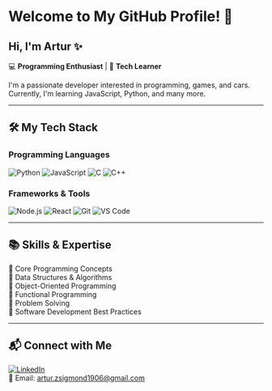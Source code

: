 # Welcome to My GitHub Profile! 👋

## Hi, I'm Artur ✨

💻 **Programming Enthusiast** | 🚀 **Tech Learner**

I'm a passionate developer interested in programming, games, and cars. Currently, I'm learning JavaScript, Python, and many more.

---

## 🛠 My Tech Stack

### **Programming Languages**
![Python](https://img.shields.io/badge/-Python-3776AB?style=flat&logo=python&logoColor=white)
![JavaScript](https://img.shields.io/badge/-JavaScript-F7DF1E?style=flat&logo=javascript&logoColor=black)
![C](https://img.shields.io/badge/-C-00599C?style=flat&logo=c&logoColor=white)
![C++](https://img.shields.io/badge/-C++-00599C?style=flat&logo=c%2B%2B&logoColor=white)

### **Frameworks & Tools**
![Node.js](https://img.shields.io/badge/-Node.js-339933?style=flat&logo=node.js&logoColor=white)
![React](https://img.shields.io/badge/-React-61DAFB?style=flat&logo=react&logoColor=black)
![Git](https://img.shields.io/badge/-Git-F05032?style=flat&logo=git&logoColor=white)
![VS Code](https://img.shields.io/badge/-VS%20Code-007ACC?style=flat&logo=visual-studio-code&logoColor=white)

---

## 📚 Skills & Expertise

🔹 Core Programming Concepts  
🔹 Data Structures & Algorithms  
🔹 Object-Oriented Programming  
🔹 Functional Programming  
🔹 Problem Solving  
🔹 Software Development Best Practices  

---

## 📬 Connect with Me
[![LinkedIn](https://img.shields.io/badge/LinkedIn-%230077B5.svg?style=flat&logo=linkedin&logoColor=white)](https://linkedin.com/in/artur-erik-zsigmond-80667a333)  
📧 Email: artur.zsigmond1906@gmail.com
